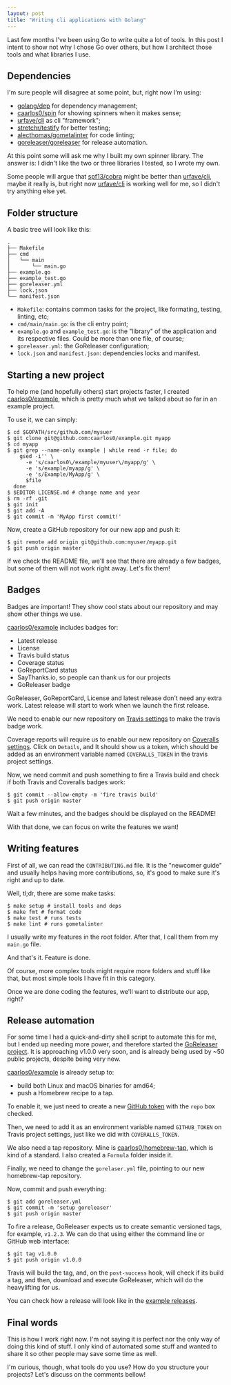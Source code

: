```yaml
---
layout: post
title: "Writing cli applications with Golang"
---
```


Last few months I've been using Go to write quite a lot of tools. In this post
I intent to show not why I chose Go over others, but how I architect
those tools and what libraries I use.

## Dependencies

I'm sure people will disagree at some point, but, right now I'm using:

- [golang/dep] for dependency management;
- [caarlos0/spin] for showing spinners when it makes sense;
- [urfave/cli] as cli "framework";
- [stretchr/testify] for better testing;
- [alecthomas/gometalinter] for code linting;
- [goreleaser/goreleaser] for release automation.

At this point some will ask me why I built my own spinner library. The
answer is: I didn't like the two or three libraries I tested, so I wrote
my own.

Some people will argue that [spf13/cobra] might be better than [urfave/cli],
maybe it really is, but right now [urfave/cli] is working well for me, so
I didn't try anything else yet.

## Folder structure

A basic tree will look like this:

```
.
├── Makefile
├── cmd
│   └── main
│       └── main.go
├── example.go
├── example_test.go
├── goreleaser.yml
├── lock.json
└── manifest.json
```

- `Makefile`: contains common tasks for the project, like formating, testing,
linting, etc;
- `cmd/main/main.go`: is the cli entry point;
- `example.go` and `example_test.go`: is the "library" of the application and
its respective files. Could be more than one file, of course;
- `goreleaser.yml`: the GoReleaser configuration;
- `lock.json` and `manifest.json`: dependencies locks and manifest.

## Starting a new project

To help me (and hopefully others) start projects faster, I created
[caarlos0/example], which is pretty much what we talked about so far in an
example project.

To use it, we can simply:

```console
$ cd $GOPATH/src/github.com/mysuer
$ git clone git@github.com:caarlos0/example.git myapp
$ cd myapp
$ git grep --name-only example | while read -r file; do
    gsed -i'' \
      -e 's/caarlos0\/example/myuser\/myapp/g' \
      -e 's/example/myapp/g' \
      -e 's/Example/MyApp/g' \
      $file
  done
$ $EDITOR LICENSE.md # change name and year
$ rm -rf .git
$ git init
$ git add -A
$ git commit -m 'MyApp first commit!'
```

Now, create a GitHub repository for our new app and push it:

```console
$ git remote add origin git@github.com:myuser/myapp.git
$ git push origin master
```

If we check the README file, we'll see that there are already a few
badges, but some of them will not work right away. Let's fix them!

## Badges

Badges are important! They show cool stats about our repository and
may show other things we use.

[caarlos0/example] includes badges for:

- Latest release
- License
- Travis build status
- Coverage status
- GoReportCard status
- SayThanks.io, so people can thank us for our projects
- GoReleaser badge

GoReleaser, GoReportCard, License and latest release don't need any extra work.
Latest release will start to work when we launch the first release.

We need to enable our new repository on
[Travis settings](https://travis-ci.org/profile/) to make the travis badge work.

Coverage reports will require us to enable our new repository on
[Coveralls settings](https://coveralls.io/repos/new). Click on `Details`, and
It should show us a token, which should be added as an environment variable
named `COVERALLS_TOKEN` in the travis project settings.

Now, we need commit and push something to fire a Travis build and check
if both Travis and Coveralls badges work:

```console
$ git commit --allow-empty -m 'fire travis build'
$ git push origin master
```

Wait a few minutes, and the badges should be displayed on the README!

With that done, we can focus on write the features we want!

## Writing features

First of all, we can read the `CONTRIBUTING.md` file.
It is the "newcomer guide" and usually helps having more contributions,
so, it's good to make sure it's right and up to date.

Well, tl;dr, there are some make tasks:

```console
$ make setup # install tools and deps
$ make fmt # format code
$ make test # runs tests
$ make lint # runs gometalinter
```

I usually write my features in the root folder. After that, I call
them from my `main.go` file.

And that's it. Feature is done.

Of course, more complex tools might require more folders and stuff like
that, but most simple tools I have fit in this category.

Once we are done coding the features, we'll want to distribute our app, right?

## Release automation

For some time I had a quick-and-dirty shell script to automate this for me,
but I ended up needing more power, and therefore started the
[GoReleaser project][goreleaser]. It is approaching v1.0.0 very soon, and
is already being used by ~50 public projects, despite being very new.

[caarlos0/example] is already setup to:

- build both Linux and macOS binaries for amd64;
- push a Homebrew recipe to a tap.

To enable it, we just need to create a new
[GitHub token](https://github.com/settings/tokens/new)
with the `repo` box checked.

Then, we need to add it as an environment variable named `GITHUB_TOKEN` on
Travis  project settings, just like we did with `COVERALLS_TOKEN`.

We also need a tap repository. Mine is [caarlos0/homebrew-tap], which
is kind of a standard. I also created a `Formula` folder inside it.

Finally, we need to change the `gorelaser.yml` file, pointing to our
new homebrew-tap repository.

Now, commit and push everything:

```console
$ git add goreleaser.yml
$ git commit -m 'setup goreleaser'
$ git push origin master
```

To fire a release, GoReleaser expects us to create semantic versioned
tags, for example, `v1.2.3`. We can do that using either the command line
or GitHub web interface:

```console
$ git tag v1.0.0
$ git push origin v1.0.0
```

Travis will build the tag, and, on the `post-success` hook, will check if
its build a tag, and then, download and execute GoReleaser, which will do the
heavylifting for us.

You can check how a release will look like in the
[example releases](https://github.com/caarlos0/example/releases).

## Final words

This is how I work right now. I'm not saying it is perfect nor the only
way of doing this kind of stuff. I only kind of automated some stuff and
wanted to share it so other people may save some time as well.

I'm curious, though, what tools do you use? How do you structure your projects?
Let's discuss on the comments bellow!


[golang/dep]: https://github.com/golang/dep
[caarlos0/spin]: https://github.com/caarlos0/spin
[caarlos0/example]: https://github.com/caarlos0/example
[urfave/cli]: https://github.com/urfave/cli
[stretchr/testify]: https://github.com/stretchr/testify
[alecthomas/gometalinter]: https://github.com/alecthomas/gometalinter
[goreleaser/goreleaser]: https://github.com/goreleaser/goreleaser
[goreleaser]: https://github.com/goreleaser/goreleaser
[spf13/cobra]: https://github.com/spf13/cobra
[caarlos0/homebrew-tap]: https://github.com/caarlos0/homebrew-tap
